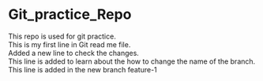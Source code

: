 # Git_practice_Repo
This repo is used for git practice.
<br>
This is my first line in Git read me file.
<br>
Added a new line to check the changes.
<br>
This line is added to learn about the how to change the name of the branch.
<br>
This line is added in the new branch feature-1
